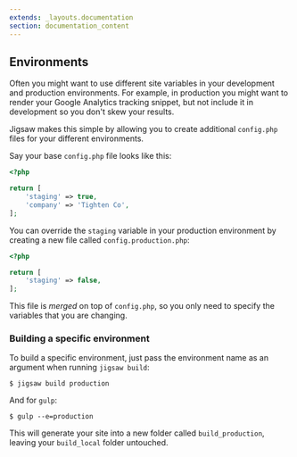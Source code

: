 ```yaml
---
extends: _layouts.documentation
section: documentation_content
---
```


## Environments

Often you might want to use different site variables in your development and production environments. For example, in production you might want to render your Google Analytics tracking snippet, but not include it in development so you don't skew your results.

Jigsaw makes this simple by allowing you to create additional `config.php` files for your different environments.

Say your base `config.php` file looks like this:

```php
<?php

return [
    'staging' => true,
    'company' => 'Tighten Co',
];
```

You can override the `staging` variable in your production environment by creating a new file called `config.production.php`:

```php
<?php

return [
    'staging' => false,
];
```

This file is _merged_ on top of `config.php`, so you only need to specify the variables that you are changing.

### Building a specific environment

To build a specific environment, just pass the environment name as an argument when running `jigsaw build`:

```
$ jigsaw build production
```

And for `gulp`:

```
$ gulp --e=production
```

This will generate your site into a new folder called `build_production`, leaving your `build_local` folder untouched.
